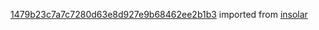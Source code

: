 [1479b23c7a7c7280d63e8d927e9b68462ee2b1b3](https://github.com/insolar/insolar/commit/1479b23c7a7c7280d63e8d927e9b68462ee2b1b3) imported from [insolar](https://github.com/insolar/insolar)

